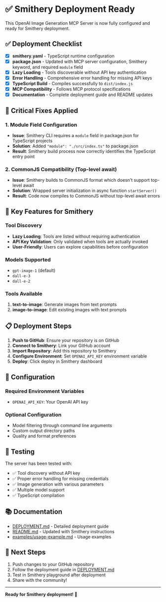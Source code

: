 # ✅ Smithery Deployment Ready

This OpenAI Image Generation MCP Server is now fully configured and ready for Smithery deployment.

## ✅ Deployment Checklist

- [x] **smithery.yaml** - TypeScript runtime configuration
- [x] **package.json** - Updated with MCP server configuration, Smithery keyword, and required `module` field
- [x] **Lazy Loading** - Tools discoverable without API key authentication
- [x] **Error Handling** - Comprehensive error handling for missing API keys
- [x] **TypeScript Build** - Compiles successfully to `dist/index.js`
- [x] **MCP Compatibility** - Follows MCP protocol specifications
- [x] **Documentation** - Complete deployment guide and README updates

## 🔧 Critical Fixes Applied

### 1. Module Field Configuration
- **Issue**: Smithery CLI requires a `module` field in package.json for TypeScript projects
- **Solution**: Added `"module": "./src/index.ts"` to package.json
- **Result**: Smithery build process now correctly identifies the TypeScript entry point

### 2. CommonJS Compatibility (Top-level await)
- **Issue**: Smithery builds to CommonJS format which doesn't support top-level await
- **Solution**: Wrapped server initialization in async function `startServer()`
- **Result**: Code now compiles to CommonJS without top-level await errors

## 🚀 Key Features for Smithery

### Tool Discovery
- **Lazy Loading**: Tools are listed without requiring authentication
- **API Key Validation**: Only validated when tools are actually invoked
- **User-Friendly**: Users can explore capabilities before configuration

### Models Supported
- `gpt-image-1` (default)
- `dall-e-3`
- `dall-e-2`

### Tools Available
1. **text-to-image**: Generate images from text prompts
2. **image-to-image**: Edit existing images with text prompts

## 📋 Deployment Steps

1. **Push to GitHub**: Ensure your repository is on GitHub
2. **Connect to Smithery**: Link your GitHub account
3. **Import Repository**: Add this repository to Smithery
4. **Configure Environment**: Set `OPENAI_API_KEY` environment variable
5. **Deploy**: Click deploy in Smithery dashboard

## 🔧 Configuration

### Required Environment Variables
- `OPENAI_API_KEY`: Your OpenAI API key

### Optional Configuration
- Model filtering through command line arguments
- Custom output directory paths
- Quality and format preferences

## 🧪 Testing

The server has been tested with:
- ✅ Tool discovery without API key
- ✅ Proper error handling for missing credentials
- ✅ Image generation with various parameters
- ✅ Multiple model support
- ✅ TypeScript compilation

## 📚 Documentation

- [DEPLOYMENT.md](DEPLOYMENT.md) - Detailed deployment guide
- [README.md](README.md) - Updated with Smithery instructions
- [examples/usage-example.md](examples/usage-example.md) - Usage examples

## 🎯 Next Steps

1. Push changes to your GitHub repository
2. Follow the deployment guide in [DEPLOYMENT.md](DEPLOYMENT.md)
3. Test in Smithery playground after deployment
4. Share with the community!

---

**Ready for Smithery deployment! 🚀** 